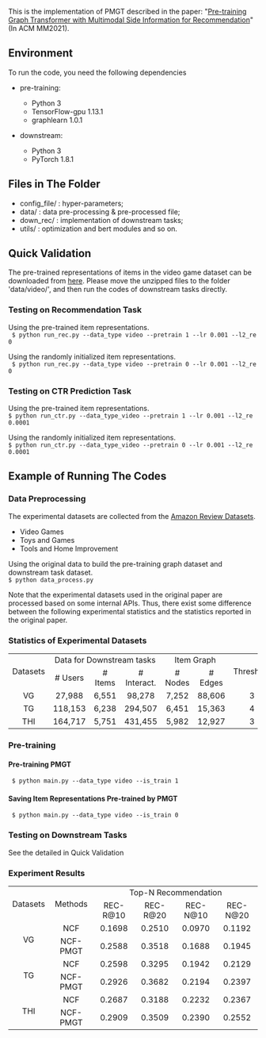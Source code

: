 This is the implementation of PMGT described in the paper: "[Pre-training Graph Transformer with Multimodal Side Information for Recommendation](https://doi.org/10.1145/3474085.3475709)" (In ACM MM2021).


## Environment
To run the code, you need the following dependencies
- pre-training:
    - Python 3
    - TensorFlow-gpu 1.13.1
    - graphlearn 1.0.1

- downstream:
    - Python 3
    - PyTorch 1.8.1

## Files in The Folder
- config_file/ : hyper-parameters;
- data/ : data pre-processing & pre-processed file;
- down_rec/ : implementation of downstream tasks;
- utils/ : optimization and bert modules and so on. 


## Quick Validation

The pre-trained representations of items in the video game dataset can be downloaded from [here](https://drive.google.com/file/d/1u9GmGizdsDe8FheYK6idflCpEy2WkVij/view?usp=share_link). Please move the unzipped files to the folder 'data/video/', and then run the codes of downstream tasks directly.

### Testing on Recommendation Task
Using the pre-trained item representations.  
` $ python run_rec.py --data_type video --pretrain 1 --lr 0.001 --l2_re 0`

Using the randomly initialized item representations.  
` $ python run_rec.py --data_type video --pretrain 0 --lr 0.001 --l2_re 0`

### Testing on CTR Prediction Task
Using the pre-trained item representations.  
` $ python run_ctr.py --data_type_video --pretrain 1 --lr 0.001 --l2_re 0.0001 `

Using the randomly initialized item representations.   
` $ python run_ctr.py --data_type_video --pretrain 0 --lr 0.001 --l2_re 0.0001 `

## Example of Running The Codes
### Data Preprocessing
The experimental datasets are collected from the [Amazon Review Datasets](https://nijianmo.github.io/amazon/index.html).
- Video Games
- Toys and Games
- Tools and Home Improvement

Using the original data to build the pre-training graph dataset and downstream task dataset.  
` $ python data_process.py `

Note that the experimental datasets used in the original paper are processed based on some internal APIs. Thus, there exist some difference between the following experimental statistics and the statistics reported in the original paper.  


### Statistics of Experimental Datasets

<table>
  <tr>
    <td rowspan="2" style="text-align:center">Datasets</td>
    <td colspan="3" style="text-align:center">Data for Downstream tasks</td>
    <td colspan="2" style="text-align:center">Item Graph</td>
    <td rowspan="2" style="text-align:center">Threshold</td>
  </tr>
  <tr>
    <td style="text-align:center"># Users</td>
    <td style="text-align:center" ># Items</td>
    <td style="text-align:center"># Interact.</td>
    <td style="text-align:center"># Nodes</td>
    <td style="text-align:center"># Edges</td>
  </tr>
  <tr>
    <td style="text-align:center">VG</td>
    <td style="text-align:center">27,988</td>
    <td style="text-align:center">6,551</td>
    <td style="text-align:center">98,278</td>
    <td style="text-align:center">7,252</td>
    <td style="text-align:center">88,606</td>
    <td style="text-align:center">3</td>
  </tr>
  <tr>
    <td style="text-align:center">TG</td>
    <td style="text-align:center">118,153</td>
    <td style="text-align:center">6,238</td>
    <td style="text-align:center">294,507</td>
    <td style="text-align:center">6,451</td>
    <td style="text-align:center">15,363</td>
    <td style="text-align:center">4</td>
  </tr>
  <tr>
    <td style="text-align:center">THI</td>
    <td style="text-align:center">164,717</td>
    <td style="text-align:center">5,751</td>
    <td style="text-align:center">431,455</td>
    <td style="text-align:center">5,982</td>
    <td style="text-align:center">12,927</td>
    <td style="text-align:center">3</td>
  </tr>
</table>


### Pre-training
#### Pre-training PMGT  
` $ python main.py --data_type video --is_train 1`

#### Saving Item Representations Pre-trained by PMGT  
` $ python main.py --data_type video --is_train 0`

### Testing on Downstream Tasks  
See the detailed in Quick Validation

### Experiment Results 

<table>
  <tr>
    <td rowspan="2" style="text-align:center">Datasets</td>
    <td rowspan="2" style="text-align:center">Methods</td>
    <td colspan="4" style="text-align:center">Top-N Recommendation</td>
  </tr>
  <tr>
    <td style="text-align:center">REC-R@10</td>
    <td style="text-align:center">REC-R@20</td>
    <td style="text-align:center">REC-N@10</td>
    <td style="text-align:center">REC-N@20</td>
  </tr>
  <tr>
    <td rowspan="3" style="text-align:center">VG</td>
  </tr>
  <tr>
    <td style="text-align:center">NCF</td>
    <td style="text-align:center">0.1698</td>
    <td style="text-align:center">0.2510</td>
    <td style="text-align:center">0.0970</td>
    <td style="text-align:center">0.1192</td>
  </tr>
  <tr>
    <td style="text-align:center">NCF-PMGT</td>
    <td style="text-align:center">0.2588</td>
    <td style="text-align:center">0.3518</td>
    <td style="text-align:center">0.1688</td>
    <td style="text-align:center">0.1945</td>
  </tr>
  <tr>
    <td rowspan="3" style="text-align:center">TG</td>
  </tr>
  <tr>
    <td style="text-align:center">NCF</td>
    <td style="text-align:center">0.2598</td>
    <td style="text-align:center">0.3295</td>
    <td style="text-align:center">0.1942</td>
    <td style="text-align:center">0.2129</td>
  </tr>
  <tr>
    <td style="text-align:center">NCF-PMGT</td>
    <td style="text-align:center">0.2926</td>
    <td style="text-align:center">0.3682</td>
    <td style="text-align:center">0.2194</td>
    <td style="text-align:center">0.2397</td>
  </tr>
  <tr>
    <td rowspan="3" style="text-align:center">THI</td>
  </tr>
  <tr>
    <td style="text-align:center">NCF</td>
    <td style="text-align:center">0.2687</td>
    <td style="text-align:center">0.3188</td>
    <td style="text-align:center">0.2232</td>
    <td style="text-align:center">0.2367</td>
  </tr>
  <tr>
    <td style="text-align:center">NCF-PMGT</td>
    <td style="text-align:center">0.2909</td>
    <td style="text-align:center">0.3509</td>
    <td style="text-align:center">0.2390</td>
    <td style="text-align:center">0.2552</td>
  </tr>
</table>
